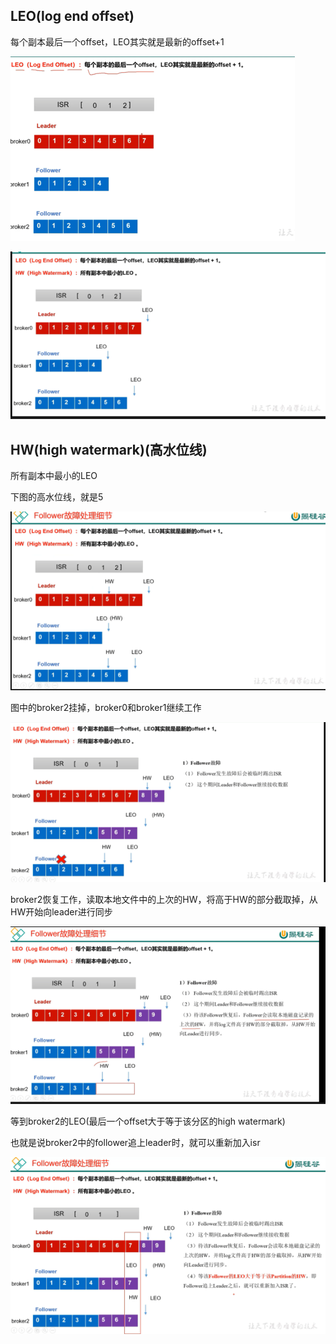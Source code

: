 LEO(log end offset)
---

每个副本最后一个offset，LEO其实就是最新的offset+1

![img_49.png](img_49.png)

![img_50.png](img_50.png)

HW(high watermark)(高水位线)
---
所有副本中最小的LEO

下图的高水位线，就是5

![img_51.png](img_51.png)

图中的broker2挂掉，broker0和broker1继续工作

![img_52.png](img_52.png)

broker2恢复工作，读取本地文件中的上次的HW，将高于HW的部分截取掉，从HW开始向leader进行同步

![img_53.png](img_53.png)

等到broker2的LEO(最后一个offset大于等于该分区的high watermark)

也就是说broker2中的follower追上leader时，就可以重新加入isr

![img_54.png](img_54.png)